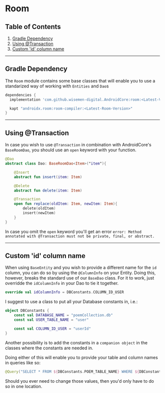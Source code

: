 # Room

## Table of Contents

1. [Gradle Dependency](#gradle-dependency)
2. [Using @Transaction](#using-transaction)
3. [Custom 'id' column name](#custom-id-column-name)

---

## Gradle Dependency

The `Room` module contains some base classes that will enable you to use a standarized way of working with `Entities` and `Dao`s

```groovy
dependencies {
  implementation 'com.github.wisemen-digital.AndroidCore:room:<Latest-Version>'

  kapt "androidx.room:room-compiler:<Latest-Room-Version>"
}
```

---

## Using @Transaction

In case you wish to use `@Transaction` in combination with AndroidCore's `BaseRoomDao`, you should use an `open` keyword with your function.

```kotlin
@Dao
abstract class Dao: BaseRoomDao<Item>("item"){

    @Insert
    abstract fun insert(item: Item)

    @Delete
    abstract fun delete(item: Item)

    @Transaction
    open fun replace(oldItem: Item, newItem: Item){
        delete(oldItem)
        insert(newItem)
    }
}
```

In case you omit the `open` keyword you'll get an error `error: Method annotated with @Transaction must not be private, final, or abstract.`

---

## Custom 'id' column name

When using `BaseEntity` and you wish to provide a different name for the `id` column, you can do so by using the `@ColumnInfo` on your Entity. Doing this, however, breaks the standard use of our `BaseDao` class. For it to work, just overridde the `idColumnInfo` in your Dao to tie it together.

```kotlin
override val idColumnInfo = DBConstants.COLUMN_ID_USER
```

I suggest to use a class to put all your Database constants in, i.e.:

```kotlin
object DBConstants {
    const val DATABASE_NAME = "poemCollection.db"
    const val USER_TABLE_NAME = "user"

    const val COLUMN_ID_USER = "userId"
}
```

Another possibility is to add the constants in a `companion object` in the classes where the constants are needed in.

Doing either of this will enable you to provide your table and column names in queries like so:

```kotlin
@Query("SELECT * FROM ${DBConstants.POEM_TABLE_NAME} WHERE ${DBConstants.COLUMN_ID_POEM} = :poemId")
```

Should you ever need to change those values, then you'd only have to do so in one location.
